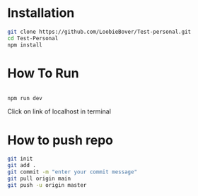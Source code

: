 
# Installation

```bash
git clone https://github.com/LoobieBover/Test-personal.git
cd Test-Personal
npm install
```
# How To Run

```bash

npm run dev
```
Click on link of localhost in terminal

# How to push repo

```bash
git init
git add .
git commit -m "enter your commit message"
git pull origin main
git push -u origin master
```
